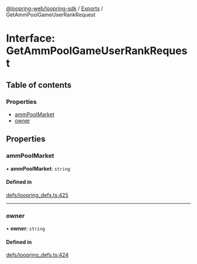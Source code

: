 [@loopring-web/loopring-sdk](../README.md) / [Exports](../modules.md) / GetAmmPoolGameUserRankRequest

# Interface: GetAmmPoolGameUserRankRequest

## Table of contents

### Properties

- [ammPoolMarket](GetAmmPoolGameUserRankRequest.md#ammpoolmarket)
- [owner](GetAmmPoolGameUserRankRequest.md#owner)

## Properties

### ammPoolMarket

• **ammPoolMarket**: `string`

#### Defined in

[defs/loopring_defs.ts:425](https://github.com/Loopring/loopring_sdk/blob/538bd47/src/defs/loopring_defs.ts#L425)

___

### owner

• **owner**: `string`

#### Defined in

[defs/loopring_defs.ts:424](https://github.com/Loopring/loopring_sdk/blob/538bd47/src/defs/loopring_defs.ts#L424)
